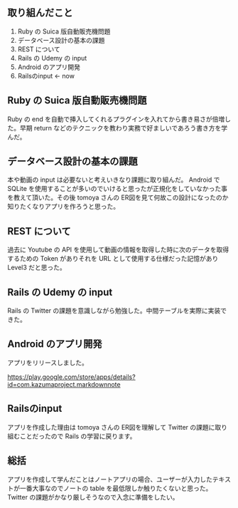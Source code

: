 ## 取り組んだこと

1. Ruby の Suica 版自動販売機問題
2. データベース設計の基本の課題
3. REST について
4. Rails の Udemy の input
5. Android のアプリ開発
6. Railsのinput <- now

## Ruby の Suica 版自動販売機問題

Ruby の end を自動で挿入してくれるプラグインを入れてから書き易さが倍増した。早期 return などのテクニックを教わり実務で好ましいであろう書き方を学んだ。

## データベース設計の基本の課題

本や動画の input は必要ないと考えいきなり課題に取り組んだ。
Android で SQLite を使用することが多いのでいけると思ったが正規化をしていなかった事を教えて頂いた。その後 tomoya さんの ER図を見て何故この設計になったのか知りたくなりアプリを作ろうと思った。

## REST について

過去に Youtube の API を使用して動画の情報を取得した時に次のデータを取得するための Token がありそれを URL として使用する仕様だった記憶があり Level3 だと思った。

## Rails の Udemy の input

Rails の Twitter の課題を意識しながら勉強した。中間テーブルを実際に実装できた。

## Android のアプリ開発

アプリをリリースしました。

https://play.google.com/store/apps/details?id=com.kazumaproject.markdownnote

## Railsのinput

アプリを作成した理由は tomoya さんの ER図を理解して Twitter の課題に取り組むことだったので Rails の学習に戻ります。

## 総括

アプリを作成して学んだことはノートアプリの場合、ユーザーが入力したテキストが一番大事なのでノートの table を最低限しか触りたくないと思った。Twitter の課題がかなり厳しそうなので入念に準備をしたい。
